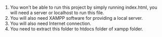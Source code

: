 1. You won't be able to run this project by simply running index.html, you will need a server or localhost to run this file.
2. You will also need XAMPP software for providing a local server.
3. You will also need Internet connection.
4. You need to extract this folder to htdocs folder of xampp folder.
